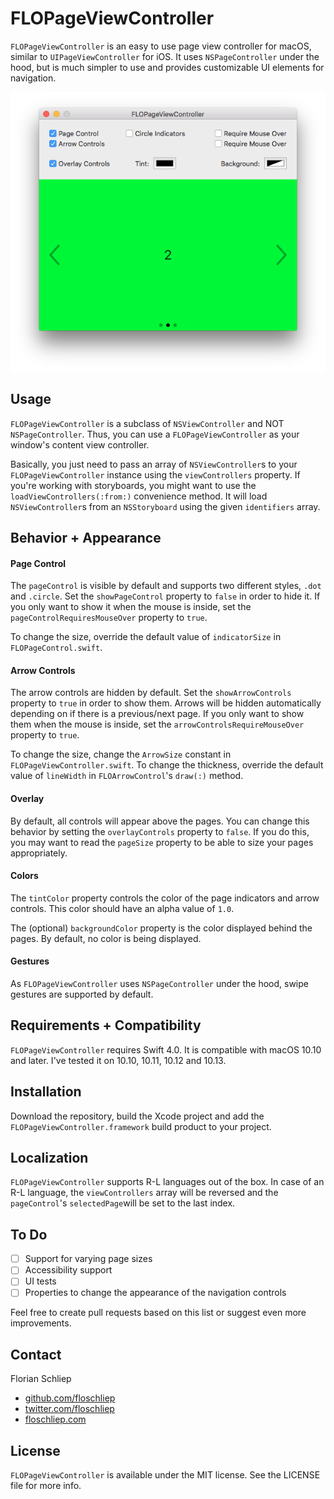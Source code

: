 # FLOPageViewController
`FLOPageViewController` is an easy to use page view controller for macOS, similar to `UIPageViewController` for iOS. It uses `NSPageController` under the hood, but is much simpler to use and provides customizable UI elements for navigation.

![](screenshot.png)

## Usage
`FLOPageViewController` is a subclass of `NSViewController` and NOT `NSPageController`. Thus, you can use a `FLOPageViewController` as your window's content view controller.

Basically, you just need to pass an array of `NSViewController`s to your `FLOPageViewController` instance using the `viewControllers` property.
If you're working with storyboards,  you might want to use the `loadViewControllers(:from:)` convenience method. It will load `NSViewController`s from an `NSStoryboard` using the given `identifiers` array.

## Behavior + Appearance

#### Page Control
The `pageControl` is visible by default and supports two different styles, `.dot` and `.circle`. Set the `showPageControl` property to `false` in order to hide it. If you only want to show it when the mouse is inside, set the `pageControlRequiresMouseOver` property to `true`.

To change the size, override the default value of `indicatorSize` in `FLOPageControl.swift`.

#### Arrow Controls
The arrow controls are hidden by default. Set the `showArrowControls` property to `true` in order to show them. Arrows will be hidden automatically depending on if there is a previous/next page. If you only want to show them when the mouse is inside, set the `arrowControlsRequireMouseOver` property to `true`.

To change the size, change the `ArrowSize` constant in `FLOPageViewController.swift`. To change the thickness, override the default value of `lineWidth` in `FLOArrowControl`'s `draw(:)` method.

#### Overlay
By default, all controls will appear above the pages. You can change this behavior by setting the `overlayControls` property to `false`. If you do this, you may want to read the `pageSize` property to be able to size your pages appropriately.

#### Colors
The `tintColor` property controls the color of the page indicators and arrow controls. This color should have an alpha value of `1.0`.

The (optional) `backgroundColor` property is the color displayed behind the pages. By default, no color is being displayed.

#### Gestures
As `FLOPageViewController` uses `NSPageController` under the hood, swipe gestures are supported by default.

## Requirements + Compatibility
`FLOPageViewController` requires Swift 4.0. It is compatible with macOS 10.10 and later. I've tested it on 10.10, 10.11, 10.12 and 10.13.

## Installation
Download the repository, build the Xcode project and add the `FLOPageViewController.framework` build product to your project.

## Localization
`FLOPageViewController` supports R-L languages out of the box. In case of an R-L language, the `viewControllers` array will be reversed and the `pageControl`'s `selectedPage`will be set to the last index.

## To Do
- [ ] Support for varying page sizes
- [ ] Accessibility support
- [ ] UI tests
- [ ] Properties to change the appearance of the navigation controls

Feel free to create pull requests based on this list or suggest even more improvements.

## Contact
Florian Schliep

- [github.com/floschliep](https://github.com/floschliep)
- [twitter.com/floschliep](https://twitter.com/floschliep)
- [floschliep.com](http://floschliep.com)

## License
`FLOPageViewController` is available under the MIT license. See the LICENSE file for more info.

